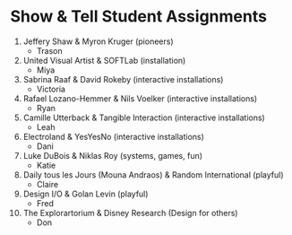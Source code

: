 # Show & Tell Student Assignments

1.	Jeffery Shaw & Myron Kruger (pioneers)
    - Trason
2.	United Visual Artist & SOFTLab (installation)
    - Miya
3.	Sabrina Raaf & David Rokeby (interactive installations)
    - Victoria
4.	Rafael Lozano-Hemmer & Nils Voelker (interactive installations)
    - Ryan
5.	Camille Utterback & Tangible Interaction (interactive installations)
    - Leah
6.	Electroland & YesYesNo (interactive installations)
    - Dani
7.	Luke DuBois & Niklas Roy (systems, games, fun)
    - Katie
8.	Daily tous les Jours (Mouna Andraos) & Random International (playful)
    - Claire
9. Design I/O & Golan Levin (playful)
    - Fred
10. The Explorartorium & Disney Research (Design for others)
    - Don
